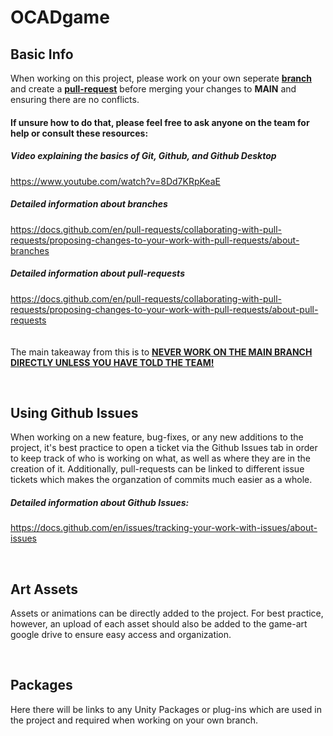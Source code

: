 # OCADgame

## Basic Info
When working on this project, please work on your own seperate **<ins>branch</ins>** and create a **<ins>pull-request</ins>** before merging your changes to **MAIN** and ensuring there are no conflicts.

#### If unsure how to do that, please feel free to ask anyone on the team for help or consult these resources: <br>

##### Video explaining the basics of Git, Github, and Github Desktop
https://www.youtube.com/watch?v=8Dd7KRpKeaE <br>

##### Detailed information about branches
https://docs.github.com/en/pull-requests/collaborating-with-pull-requests/proposing-changes-to-your-work-with-pull-requests/about-branches

##### Detailed information about pull-requests
https://docs.github.com/en/pull-requests/collaborating-with-pull-requests/proposing-changes-to-your-work-with-pull-requests/about-pull-requests
<br>
<br>
<br>
The main takeaway from this is to <ins>**NEVER WORK ON THE MAIN BRANCH DIRECTLY UNLESS YOU HAVE TOLD THE TEAM!**</ins>

<br>

## Using Github Issues
When working on a new feature, bug-fixes, or any new additions to the project, it's best practice to open a ticket via the Github Issues tab in order to keep track of who is working on what, as well as where they are in the creation of it. Additionally, pull-requests can be linked to different issue tickets which makes the organzation of commits much easier as a whole.
<br>
##### Detailed information about Github Issues: <br>
https://docs.github.com/en/issues/tracking-your-work-with-issues/about-issues




<br>

## Art Assets
Assets or animations can be directly added to the project. For best practice, however, an upload of each asset should also be added to the game-art google drive to ensure easy access and organization. 

<br>

## Packages
Here there will be links to any Unity Packages or plug-ins which are used in the project and required when working on your own branch.

